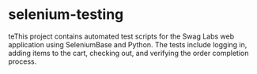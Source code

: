 # selenium-testing
teThis project contains automated test scripts for the Swag Labs web application using SeleniumBase and Python. The tests include logging in, adding items to the cart, checking out, and verifying the order completion process.

